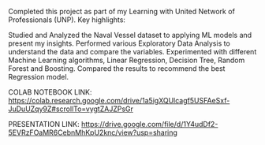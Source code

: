 Completed this project as part of my Learning with United Network of Professionals (UNP). Key highlights:

Studied and Analyzed the Naval Vessel dataset to applying ML models and present my insights. Performed various Exploratory Data Analysis to understand the data and compare the variables. Experimented with different Machine Learning algorithms, Linear Regression, Decision Tree, Random Forest and Boosting. Compared the results to recommend the best Regression model.

COLAB NOTEBOOK LINK: https://colab.research.google.com/drive/1a5igXQUlcagf5USFAeSxf-JuDuUZqy9Z#scrollTo=vygtZAJZPsGr

PRESENTATION LINK: https://drive.google.com/file/d/1Y4udDf2-5EVRzFOaMR6CebnMhKpU2knc/view?usp=sharing
